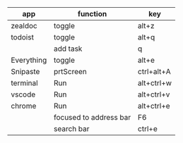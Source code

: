 |app|function|key|
|-|-|-|
|zealdoc|toggle|alt+z|
|todoist|toggle|alt+q|
||add task|q|
|Everything|toggle|alt+e|
|Snipaste|prtScreen|ctrl+alt+A|
|terminal|Run|alt+ctrl+w|
|vscode|Run|alt+ctrl+v|
|chrome|Run|alt+ctrl+e|
||focused to address bar|F6|
||search bar|ctrl+e|